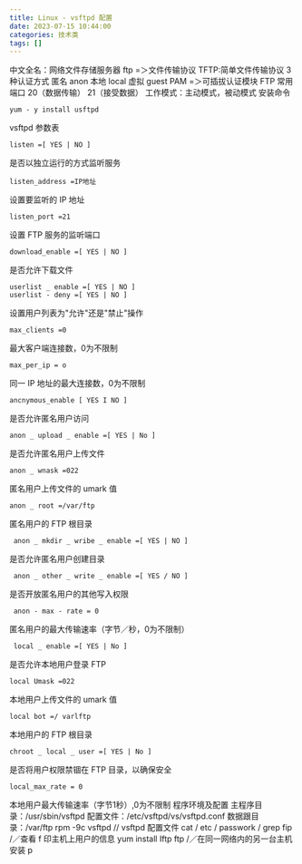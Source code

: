 ```yaml
---
title: Linux - vsftpd 配置
date: 2023-07-15 10:44:00
categories: 技术类
tags: []
---
```

中文全名：网络文件存储服务器
ftp =＞文件传输协议
TFTP:简单文件传输协议
3种认证方式
匿名 anon
本地 local 
虚拟 guest 
PAM =＞可插拔认证模块
FTP 常用端口
20（数据传输）
21（接受数据）
工作模式：主动模式，被动模式
安装命令
```shell
yum - y install usftpd
```
vsftpd 参数表
```shell
listen =[ YES | NO ]
```
是否以独立运行的方式监听服务
```shell
listen_address =IP地址
```
设置要监听的 IP 地址
```shell
listen_port =21
```
设置 FTP 服务的监听端口
```shell
download_enable =[ YES | NO ]
```
是否允许下载文件
```shell
userlist _ enable =[ YES | NO ]
userlist - deny =[ YES | NO ]
```
设置用户列表为"允许"还是"禁止"操作
```shell
max_clients =0
```
最大客户端连接数，0为不限制
```shell
max_per_ip = o
```
同一 IP 地址的最大连接数，0为不限制
```shell
ancnymous_enable [ YES I NO ]
```
是否允许匿名用户访问
```shell
anon _ upload _ enable =[ YES | No ]
```
是否允许匿名用户上传文件
```shell
anon _ wnask =022
```
匿名用户上传文件的 umark 值
```shell
anon _ root =/var/ftp
```
匿名用户的 FTP 根目录
```shell
 anon _ mkdir _ wribe _ enable =[ YES | NO ]
```
是否允许匿名用户创建目录
```shell
 anon _ other _ write _ enable =[ YES / NO ]
```
是否开放匿名用户的其他写入权限
```shell
 anon - max - rate = 0
```
匿名用户的最大传输速率（字节／秒，0为不限制）
```shell
 local _ enable =[ YES | No ]
```
是否允许本地用户登录 FTP
```shell
local Umask =022
```
本地用户上传文件的 umark 值
```shell
local bot =/ varlftp 
```
本地用户的 FTP 根目录
```shell
chroot _ local _ user =[ YES | No ]
```
是否将用户权限禁锢在 FTP 目录，以确保安全
```shell
local_max_rate = 0
```
本地用户最大传输速率（字节1秒）,0为不限制
程序环境及配置
主程序目录：/usr/sbin/vsftpd
配置文件：/etc/vsftpd/vs/vsftpd.conf 
数据跟目录：/var/ftp 
rpm -9c vsftpd // vsftpd 配置文件
cat / etc / passwork / grep fip /／查看 f 印主机上用户的信息
yum install Iftp ftp /／在同一网络内的另一台主机安装 p
